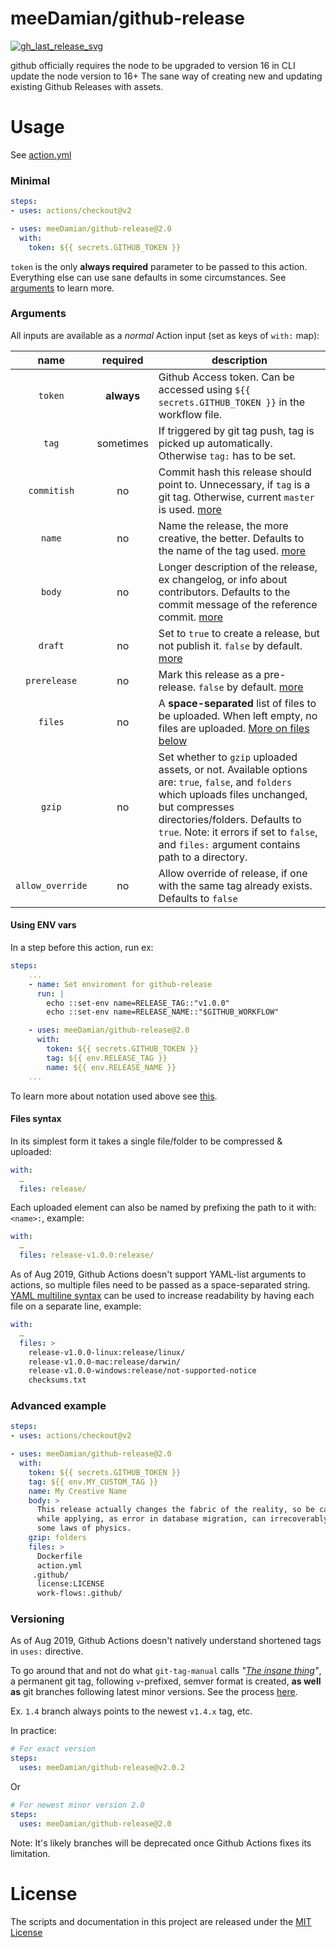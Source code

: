 # meeDamian/github-release


[![gh_last_release_svg]][gh_last_release_url]

[gh_last_release_svg]: https://img.shields.io/github/v/release/meeDamian/github-release?sort=semver
[gh_last_release_url]: https://github.com/zhanghengxin/git-release-private/releases


github officially requires the node to be upgraded to version 16 in CLI
update the node version to 16+
The sane way of creating new and updating existing Github Releases with assets.

# Usage

See [action.yml](action.yml)


### Minimal

```yaml
steps:
- uses: actions/checkout@v2

- uses: meeDamian/github-release@2.0
  with:
    token: ${{ secrets.GITHUB_TOKEN }}
```

`token` is the only **always required** parameter to be passed to this action.  Everything else can use sane defaults in some circumstances.  See [arguments] to learn more.

[arguments]: #Arguments


### Arguments

All inputs are available as a _normal_ Action input (set as keys of `with:` map):


| name             | required   | description
|:----------------:|:----------:|----------------
| `token`          | **always** | Github Access token. Can be accessed using `${{ secrets.GITHUB_TOKEN }}` in the workflow file.
| `tag`            | sometimes  | If triggered by git tag push, tag is picked up automatically.  Otherwise `tag:` has to be set.
| `commitish`      | no         | Commit hash this release should point to.  Unnecessary, if `tag` is a git tag.  Otherwise, current `master` is used. [more]
| `name`           | no         | Name the release, the more creative, the better. Defaults to the name of the tag used. [more]
| `body`           | no         | Longer description of the release, ex changelog, or info about contributors.  Defaults to the commit message of the reference commit. [more]
| `draft`          | no         | Set to `true` to create a release, but not publish it. `false` by default. [more]
| `prerelease`     | no         | Mark this release as a pre-release. `false` by default. [more]
| `files`          | no         | A **space-separated** list of files to be uploaded. When left empty, no files are uploaded. [More on files below]
| `gzip`           | no         | Set whether to `gzip` uploaded assets, or not.  Available options are: `true`, `false`, and `folders` which uploads files unchanged, but compresses directories/folders.  Defaults to `true`.  Note: it errors if set to `false`, and `files:` argument contains path to a directory.
| `allow_override` | no         | Allow override of release, if one with the same tag already exists.  Defaults to `false`

[more]: https://developer.github.com/v3/repos/releases/#create-a-release
[More on files below]: #Files-syntax


#### Using ENV vars

In a step before this action, run ex:

```yml
steps:
    ...
    - name: Set enviroment for github-release
      run: |
        echo ::set-env name=RELEASE_TAG::"v1.0.0"
        echo ::set-env name=RELEASE_NAME::"$GITHUB_WORKFLOW"

    - uses: meeDamian/github-release@2.0
      with:
        token: ${{ secrets.GITHUB_TOKEN }}
        tag: ${{ env.RELEASE_TAG }}
        name: ${{ env.RELEASE_NAME }}
    ...
```

To learn more about notation used above see [this].

[this]: https://help.github.com/en/articles/development-tools-for-github-actions#set-an-environment-variable-set-env


#### Files syntax

In its simplest form it takes a single file/folder to be compressed & uploaded:

```yaml
with:
  …
  files: release/
```

Each uploaded element can also be named by prefixing the path to it with: `<name>:`, example:

```yaml
with:
  …
  files: release-v1.0.0:release/
```

As of Aug 2019, Github Actions doesn't support YAML-list arguments to actions, so multiple files need to be passed as a space-separated string.  [YAML multiline syntax] can be used to increase readability by having each file on a separate line, example:

```yaml
with:
  …
  files: >
    release-v1.0.0-linux:release/linux/
    release-v1.0.0-mac:release/darwin/
    release-v1.0.0-windows:release/not-supported-notice
    checksums.txt      
```
[YAML multiline syntax]: https://yaml-multiline.info/ 


### Advanced example

```yaml
steps:
- uses: actions/checkout@v2

- uses: meeDamian/github-release@2.0
  with:
    token: ${{ secrets.GITHUB_TOKEN }}
    tag: ${{ env.MY_CUSTOM_TAG }}
    name: My Creative Name
    body: >
      This release actually changes the fabric of the reality, so be careful 
      while applying, as error in database migration, can irrecoverably wipe 
      some laws of physics.  
    gzip: folders
    files: >
      Dockerfile
      action.yml
     .github/
      license:LICENSE
      work-flows:.github/
```


### Versioning

As of Aug 2019, Github Actions doesn't natively understand shortened tags in `uses:` directive.

To go around that and not do what `git-tag-manual` calls _"[The insane thing]"_, a permanent git tag, following `v`-prefixed, semver format is created, **as well as** git branches following latest minor versions.  See the process [here].

Ex. `1.4` branch always points to the newest `v1.4.x` tag, etc.

In practice:

```yaml
# For exact version
steps:
  uses: meeDamian/github-release@v2.0.2
```

Or

```yaml
# For newest minor version 2.0
steps:
  uses: meeDamian/github-release@2.0
```

Note: It's likely branches will be deprecated once Github Actions fixes its limitation.

[The insane thing]: https://git-scm.com/docs/git-tag#_on_re_tagging
[here]: .github/workflows/on-tag.yml


# License

The scripts and documentation in this project are released under the [MIT License](LICENSE)
